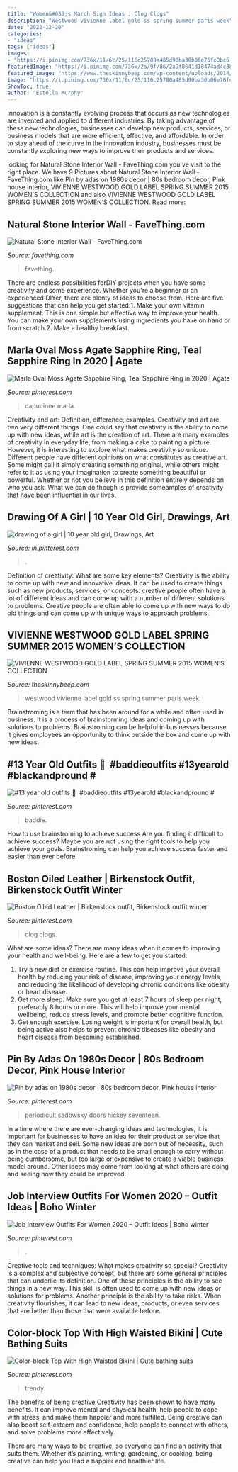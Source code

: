 ```yaml
---
title: "Women&#039;s March Sign Ideas : Clog Clogs"
description: "Westwood vivienne label gold ss spring summer paris week"
date: "2022-12-20"
categories:
- "ideas"
tags: ["ideas"]
images:
- "https://i.pinimg.com/736x/11/6c/25/116c25780a485d90ba30b06e76fc8bc6.jpg"
featuredImage: "https://i.pinimg.com/736x/2a/9f/86/2a9f8641d18474ad4c38dadbbf143b2b.jpg"
featured_image: "https://www.theskinnybeep.com/wp-content/uploads/2014/09/SS-2015-Vivienne-Westwood-Gold-Label-Fashion-Show.jpg"
image: "https://i.pinimg.com/736x/11/6c/25/116c25780a485d90ba30b06e76fc8bc6.jpg"
ShowToc: true
author: "Estella Murphy"
---
```



Innovation is a constantly evolving process that occurs as new technologies are invented and applied to different industries. By taking advantage of these new technologies, businesses can develop new products, services, or business models that are more efficient, effective, and affordable. In order to stay ahead of the curve in the innovation industry, businesses must be constantly exploring new ways to improve their products and services.

	

		
looking for Natural Stone Interior Wall - FaveThing.com you've visit to the right place. We have 9 Pictures about Natural Stone Interior Wall - FaveThing.com like Pin by adas on 1980s decor | 80s bedroom decor, Pink house interior, VIVIENNE WESTWOOD GOLD LABEL SPRING SUMMER 2015 WOMEN’S COLLECTION and also VIVIENNE WESTWOOD GOLD LABEL SPRING SUMMER 2015 WOMEN’S COLLECTION. Read more:
		
    
## Natural Stone Interior Wall - FaveThing.com

<img loading=lazy src="http://www.favething.com/uploads/images/main-fave-images/main-11b2658ae202f0369d4aab1b6a68c4eb7ef0a0f7.jpg" onerror="this.onerror=null;this.src='https://tse1.mm.bing.net/th?id=OIP.MTnB4_mCEl8VQv8NzgYM2gHaLI&amp;pid=15.1';" alt="Natural Stone Interior Wall - FaveThing.com">

_Source: favething.com_

>favething. 

	

There are endless possibilities forDIY projects when you have some creativity and some experience. Whether you're a beginner or an experienced DIYer, there are plenty of ideas to choose from. Here are five suggestions that can help you get started:1. Make your own vitamin supplement. This is one simple but effective way to improve your health. You can make your own supplements using ingredients you have on hand or from scratch.2. Make a healthy breakfast.

    
## Marla Oval Moss Agate Sapphire Ring, Teal Sapphire Ring In 2020 | Agate

<img loading=lazy src="https://i.pinimg.com/736x/11/6c/25/116c25780a485d90ba30b06e76fc8bc6.jpg" onerror="this.onerror=null;this.src='https://tse3.mm.bing.net/th?id=OIP.WUz4ZAhgUfZbjp7dWLcw0wHaHC&amp;pid=15.1';" alt="Marla Oval Moss Agate Sapphire Ring, Teal Sapphire Ring in 2020 | Agate">

_Source: pinterest.com_

>capucinne marla. 

	

Creativity and art: Definition, difference, examples.
Creativity and art are two very different things. One could say that creativity is the ability to come up with new ideas, while art is the creation of art. There are many examples of creativity in everyday life, from making a cake to painting a picture. However, it is interesting to explore what makes creativity so unique.
Different people have different opinions on what constitutes as creative art. Some might call it simply creating something original, while others might refer to it as using your imagination to create something beautiful or powerful. Whether or not you believe in this definition entirely depends on who you ask. What we can do though is provide someamples of creativity that have been influential in our lives.

    
## Drawing Of A Girl | 10 Year Old Girl, Drawings, Art

<img loading=lazy src="https://i.pinimg.com/736x/9e/39/87/9e3987f4a5b0752d445454e11cb26a5a.jpg" onerror="this.onerror=null;this.src='https://tse4.mm.bing.net/th?id=OIP.schDYinxv7F7iEGFb9h9nAHaJ3&amp;pid=15.1';" alt="drawing of a girl | 10 year old girl, Drawings, Art">

_Source: in.pinterest.com_

>. 

	

Definition of creativity: What are some key elements?
Creativity is the ability to come up with new and innovative ideas. It can be used to create things such as new products, services, or concepts. creative people often have a lot of different ideas and can come up with a number of different solutions to problems. Creative people are often able to come up with new ways to do old things and can come up with unique ways to approach problems.

    
## VIVIENNE WESTWOOD GOLD LABEL SPRING SUMMER 2015 WOMEN’S COLLECTION

<img loading=lazy src="https://www.theskinnybeep.com/wp-content/uploads/2014/09/SS-2015-Vivienne-Westwood-Gold-Label-Fashion-Show.jpg" onerror="this.onerror=null;this.src='https://tse3.mm.bing.net/th?id=OIP.ltRPEPSUBP9Cbn_-xyf4ZQHaLH&amp;pid=15.1';" alt="VIVIENNE WESTWOOD GOLD LABEL SPRING SUMMER 2015 WOMEN’S COLLECTION">

_Source: theskinnybeep.com_

>westwood vivienne label gold ss spring summer paris week. 

	

Brainstroming is a term that has been around for a while and often used in business. It is a process of brainstorming ideas and coming up with solutions to problems. Brainstroming can be helpful in businesses because it gives employees an opportunity to think outside the box and come up with new ideas.

    
## #13 Year Old Outfits 🥴 ️ #baddieoutfits #13yearold #blackandpround # ️

<img loading=lazy src="https://i.pinimg.com/736x/57/18/a1/5718a168060643a126af3980a5f51f82.jpg" onerror="this.onerror=null;this.src='https://tse2.mm.bing.net/th?id=OIP.JOCvlzSXuzGn_aLwye8hTAHaJ3&amp;pid=15.1';" alt="#13 year old outfits 🥴 ️ #baddieoutfits #13yearold #blackandpround # ️">

_Source: pinterest.com_

>baddie. 

	

How to use brainstroming to achieve success
Are you finding it difficult to achieve success? Maybe you are not using the right tools to help you achieve your goals. Brainstroming can help you achieve success faster and easier than ever before.

    
## Boston Oiled Leather | Birkenstock Outfit, Birkenstock Outfit Winter

<img loading=lazy src="https://i.pinimg.com/736x/f2/cb/3c/f2cb3c8da6c95a249d23f136d2dc82ed.jpg" onerror="this.onerror=null;this.src='https://tse2.mm.bing.net/th?id=OIP.wAFqcmboV17w-ddQBHnahAHaLH&amp;pid=15.1';" alt="Boston Oiled Leather | Birkenstock outfit, Birkenstock outfit winter">

_Source: pinterest.com_

>clog clogs. 

	

What are some ideas?
There are many ideas when it comes to improving your health and well-being. Here are a few to get you started: 
1. Try a new diet or exercise routine. This can help improve your overall health by reducing your risk of disease, improving your energy levels, and reducing the likelihood of developing chronic conditions like obesity or heart disease. 
2. Get more sleep. Make sure you get at least 7 hours of sleep per night, preferably 8 hours or more. This will help improve your mental wellbeing, reduce stress levels, and promote better cognitive function. 
3. Get enough exercise. Losing weight is important for overall health, but being active also helps to prevent chronic diseases like obesity and heart disease from becoming established.

    
## Pin By Adas On 1980s Decor | 80s Bedroom Decor, Pink House Interior

<img loading=lazy src="https://i.pinimg.com/736x/2a/9f/86/2a9f8641d18474ad4c38dadbbf143b2b.jpg" onerror="this.onerror=null;this.src='https://tse3.mm.bing.net/th?id=OIP.v1tGCH7MzUdU4KKKGEMBwAHaKZ&amp;pid=15.1';" alt="Pin by adas on 1980s decor | 80s bedroom decor, Pink house interior">

_Source: pinterest.com_

>periodicult sadowsky doors hickey seventeen. 

	

In a time where there are ever-changing ideas and technologies, it is important for businesses to have an idea for their product or service that they can market and sell. Some new ideas are born out of necessity, such as in the case of a product that needs to be small enough to carry without being cumbersome, but too large or expensive to create a viable business model around. Other ideas may come from looking at what others are doing and seeing how they could be improved.

    
## Job Interview Outfits For Women 2020 – Outfit Ideas | Boho Winter

<img loading=lazy src="https://i.pinimg.com/736x/29/1a/be/291abe689e9d0f9e79a3ae1c5462811d.jpg" onerror="this.onerror=null;this.src='https://tse3.mm.bing.net/th?id=OIP.vyrT0TnUIcjCxDbgUkNmbgHaLH&amp;pid=15.1';" alt="Job Interview Outfits For Women 2020 – Outfit Ideas | Boho winter">

_Source: pinterest.com_

>. 

	

Creative tools and techniques: What makes creativity so special?
Creativity is a complex and subjective concept, but there are some general principles that can underlie its definition. One of these principles is the ability to see things in a new way. This skill is often used to come up with new ideas or solutions for problems. Another principle is the ability to take risks. When creativity flourishes, it can lead to new ideas, products, or even services that are better than those that were available before.

    
## Color-block Top With High Waisted Bikini | Cute Bathing Suits

<img loading=lazy src="https://i.pinimg.com/736x/06/c6/4c/06c64c9959078ddf29fbcf1826b8c541.jpg" onerror="this.onerror=null;this.src='https://tse1.mm.bing.net/th?id=OIP.2JhbT3mau5OPx_EovQL2ugHaJ3&amp;pid=15.1';" alt="Color-block Top With High Waisted Bikini | Cute bathing suits">

_Source: pinterest.com_

>trendy. 

	

The benefits of being creative
Creativity has been shown to have many benefits. It can improve mental and physical health, help people to cope with stress, and make them happier and more fulfilled.
Being creative can also boost self-esteem and confidence, help people to connect with others, and solve problems more effectively.

There are many ways to be creative, so everyone can find an activity that suits them. Whether it’s painting, writing, gardening, or cooking, being creative can help you lead a happier and healthier life.

